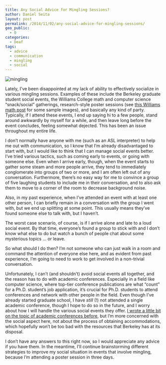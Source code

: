 ```yaml
---
title: Any Social Advice for Mingling Sessions?
author: Daniel Seita
layout: post
permalink: /2014/11/02/any-social-advice-for-mingling-sessions/
geo_public:
  - 0
categories:
  - Deaf
tags:
  - advice
  - communication
  - mingling
  - social
---
```


<img src="{{site.url}}/assets/mingling.jpg" alt="mingling">

Lately, I&#8217;ve been disappointed at my lack of ability to effectively socialize in various
mingling sessions. Examples of these include the Berkeley graduate student social events, the
Williams College math and computer science &#8220;snack/social&#8221; gatherings, research-style
poster sessions (see [this Williams math post][2] for some sample images), and basically any kind of
party. Typically, if I attend these events, I end up saying hi to a few people, stand around
awkwardly by myself for a while, and then leave long before the event concludes, feeling somewhat
dejected. This has been an issue throughout my entire life.

I don&#8217;t normally have anyone with me (such as an ASL interpreter) to help me out with
communication, so I know that I&#8217;m already disadvantaged to start with, but I would like to
think that I can manage social events better. I&#8217;ve tried various tactics, such as coming early
to events, or going with someone else. Even when I arrive early, though, when the event starts to
gather some steam and more people arrive, they tend to immediately conglomerate into groups of two
or more, and I am often left out of any conversation. Furthermore, there&#8217;s no easy way for me
to convince a group of five laughing students to include me in their conversation, and to also ask
them to move to a corner of the room to decrease background noise.

Also, in my past experience, when I&#8217;ve attended an event with at least one other person, I can
briefly remain in a conversation with the group I went with, but we end up splitting at some point.
This usually means they&#8217;ve found someone else to talk with, but I haven&#8217;t.

The worst case scenario, of course, is if I arrive alone and late to a loud social event. By that
time, everyone&#8217;s found a group to stick with and I don&#8217;t know what else to do but watch
a bunch of people chat about some mysterious topics &#8230; or leave.

So what should I do then? I&#8217;m not someone who can just walk in a room and command the
attention of everyone else here, and as evident from past experience, I&#8217;m going to need to
work to get involved in a non-trivial conversation.

Unfortunately, I can&#8217;t (and shouldn&#8217;t) avoid social events all together, and the reason
has to do with academic conferences. Especially in a field like computer science, where top-tier
conference publications are what &#8220;count&#8221; for a Ph.D. student&#8217;s job application,
it&#8217;s crucial for Ph.D. students to attend conferences and network with other people in the
field. Even though I&#8217;ve already started graduate school, I have *still* (!) not attended a
single academic conference, though I hope to do so in the future, and I worry about how I will
handle the various social events they offer. [I wrote a little bit on the topic of academic
conferences before][3], but I&#8217;m more concerned with the social aspect here, not about the
process of obtaining accommodations, which hopefully won&#8217;t be too bad with the resources that
Berkeley has at its disposal.

I don&#8217;t have any answers to this right now, so I would appreciate any advice if you have them.
In the meantime, I&#8217;ll continue brainstorming different strategies to improve my social
situation in events that involve mingling, because I&#8217;m attending a poster session in three
days.

 [1]: https://seitad.files.wordpress.com/2014/11/awards09-alumni-mingling-in-foyer.jpg
 [2]: http://math.williams.edu/williamssmall-gathering-in-san-diego-in-january/
 [3]: http://danieltakeshi.github.io/2012/06/30/accommodations-at-conferences-and-talks/
